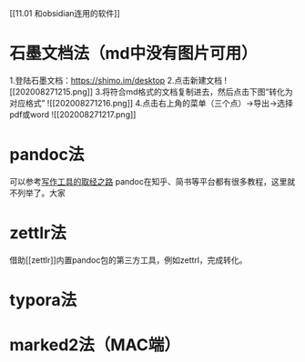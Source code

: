 [[11.01 和obsidian连用的软件]]
# 石墨文档法（md中没有图片可用）
1.登陆石墨文档：https://shimo.im/desktop
2.点击新建文档
 ![[202008271215.png]]
3.将符合md格式的文档复制进去，然后点击下图“转化为对应格式”
 ![[202008271216.png]]
 4.点击右上角的菜单（三个点）→导出→选择pdf或word
 ![[202008271217.png]]
 
 # pandoc法
 可以参考[写作工具的取经之路](ttps://www.bookstack.cn/read/mba811-Writing/Pandoc-README.md)
pandoc在知乎、简书等平台都有很多教程，这里就不列举了。大家
 
# zettlr法
借助[[zettlr]]内置pandoc包的第三方工具，例如zettrl，完成转化。

# typora法

# marked2法（MAC端）